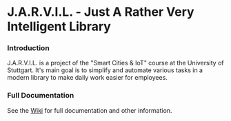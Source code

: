 # J.A.R.V.I.L. - Just A Rather Very Intelligent Library

### Introduction

J.A.R.V.I.L. is a project of the "Smart Cities & IoT" course at the University of Stuttgart. It's main goal is to simplify and automate various tasks in a modern library to make daily work easier for employees.

### Full Documentation

See the [Wiki](https://github.com/mario-r99/smart-office/wiki/) for full documentation and other information.
